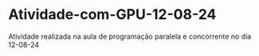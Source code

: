 # Atividade-com-GPU-12-08-24
Atividade realizada na aula de programação paralela e concorrente no dia 12-08-24

